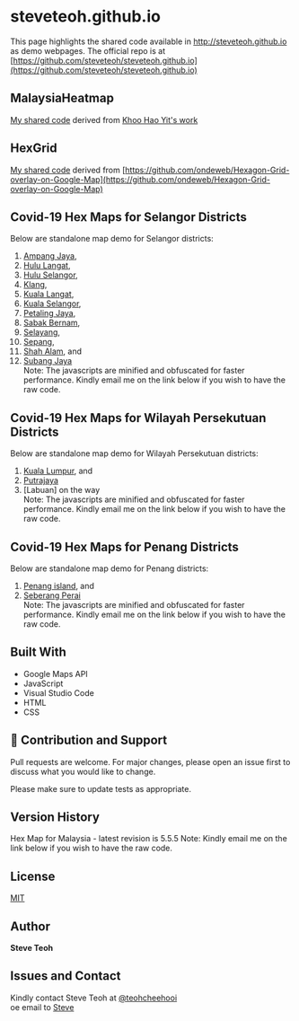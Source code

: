 ﻿# steveteoh.github.io

This page highlights the shared code available in http://steveteoh.github.io as demo webpages.
The official repo is at [https://github.com/steveteoh/steveteoh.github.io](https://github.com/steveteoh/steveteoh.github.io)

## MalaysiaHeatmap
[My shared code](http://steveteoh.github.io/MalaysiaHeatMap) derived from [Khoo Hao Yit's work](https://github.com/KhooHaoYit/KhooHaoYit.github.io/tree/main/Covid19%20Malaysia%20Heatmap)

## HexGrid
[My shared code](http://steveteoh.github.io/HexGrid) derived from [https://github.com/ondeweb/Hexagon-Grid-overlay-on-Google-Map](https://github.com/ondeweb/Hexagon-Grid-overlay-on-Google-Map) 

## Covid-19 Hex Maps for Selangor Districts
Below are standalone map demo for Selangor districts: <br>
1. [Ampang Jaya](http://steveteoh.github.io/AmpangJaya/), <br>
2. [Hulu Langat](http://steveteoh.github.io/HuluLangat/), <br>
3. [Hulu Selangor](http://steveteoh.github.io/HuluSelangor/), <br>
4. [Klang](http://steveteoh.github.io/Klang/), <br>
5. [Kuala Langat](http://steveteoh.github.io/KualaLangat/), <br>
6. [Kuala Selangor](http://steveteoh.github.io/KualaSelangor/), <br>
7. [Petaling Jaya](http://steveteoh.github.io/PetalingJaya/), <br>
8. [Sabak Bernam](http://steveteoh.github.io/SabakBernam), <br>
9. [Selayang](http://steveteoh.github.io/Selayang/), <br>
10. [Sepang](http://steveteoh.github.io/Sepang/), <br>
11. [Shah Alam](http://steveteoh.github.io/ShahAlam/), and  <br>
12. [Subang Jaya](http://steveteoh.github.io/SubangJayaNew/) <br>
Note: The javascripts are minified and obfuscated for faster performance. Kindly email me on the link below if you wish to have the raw code. 

## Covid-19 Hex Maps for Wilayah Persekutuan Districts
Below are standalone map demo for Wilayah Persekutuan districts: <br>
1. [Kuala Lumpur](http://steveteoh.github.io/KualaLumpur), and  <br>
2. [Putrajaya](http://steveteoh.github.io/Putrajaya) <br>
3. [Labuan] on the way <br>
Note: The javascripts are minified and obfuscated for faster performance. Kindly email me on the link below if you wish to have the raw code. 

## Covid-19 Hex Maps for Penang Districts
Below are standalone map demo for Penang districts: <br>
1. [Penang island](http://steveteoh.github.io/Penang/island.html), and  <br>
2. [Seberang Perai](http://steveteoh.github.io/Penang/perai.html) <br>
Note: The javascripts are minified and obfuscated for faster performance. Kindly email me on the link below if you wish to have the raw code. 

## Built With

- Google Maps API
- JavaScript
- Visual Studio Code
- HTML
- CSS

## 🤝 Contribution and Support
Pull requests are welcome. For major changes, please open an issue first to discuss what you would like to change.

Please make sure to update tests as appropriate.

## Version History
Hex Map for Malaysia - latest revision is 5.5.5
Note: Kindly email me on the link below if you wish to have the raw code. 

## License
[MIT](https://steveteoh.github.io/LICENSE)

## Author
**Steve Teoh**

## Issues and Contact
Kindly contact Steve Teoh at [@teohcheehooi](https://twitter.com/teohcheehooi) <br>
 oe email to [Steve](mailto:chteoh@1utar.my?subject=Map "Map")